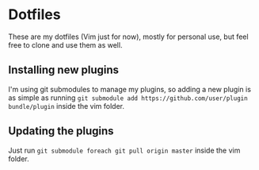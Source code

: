 # Dotfiles

These are my dotfiles (Vim just for now), mostly for personal use, but feel free to clone and use them as well.

## Installing new plugins

I'm using git submodules to manage my plugins, so adding a new plugin is as simple as running `git submodule add https://github.com/user/plugin bundle/plugin` inside the vim folder.

## Updating the plugins

Just run `git submodule foreach git pull origin master` inside the vim folder.


